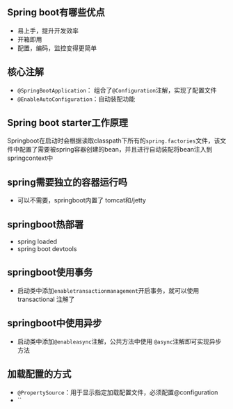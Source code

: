 ## Spring boot有哪些优点
- 易上手，提升开发效率
- 开箱即用
- 配置，编码，监控变得更简单
## 核心注解
- `@SpringBootApplication`： 组合了`@Configuration`注解，实现了配置文件
- `@EnableAutoConfiguration`：自动装配功能

## Spring boot starter工作原理

Springboot在启动时会根据读取classpath下所有的`spring.factories`文件，该文件中配置了需要被spring容器创建的bean，并且进行自动装配将bean注入到springcontext中

## spring需要独立的容器运行吗
- 可以不需要，springboot内置了 tomcat和/jetty

## springboot热部署
- spring loaded
- spring boot devtools

## springboot使用事务
- 启动类中添加`enabletransactionmanagement`开启事务，就可以使用 transactional 注解了
## springboot中使用异步
- 启动类中添加`@enableasync`注解，公共方法中使用 `@async`注解即可实现异步方法

## 加载配置的方式
- `@PropertySource`：用于显示指定加载配置文件，必须配置@configuration
- ``
